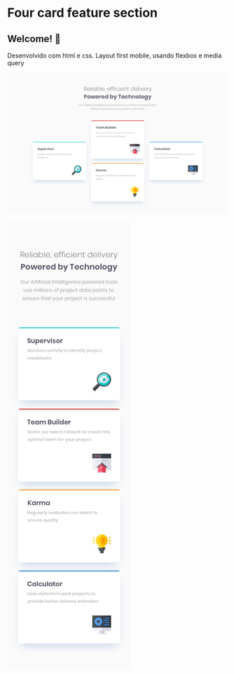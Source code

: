 # Four card feature section

## Welcome! 👋

Desenvolvido com html e css. Layout first mobile, usando flexbox e media query

![Design preview for the Four card feature section coding challenge](./design/desktop-design.jpg)

![Design preview mobile for the Four card feature section coding challenge](./design/mobile-design.jpg)

